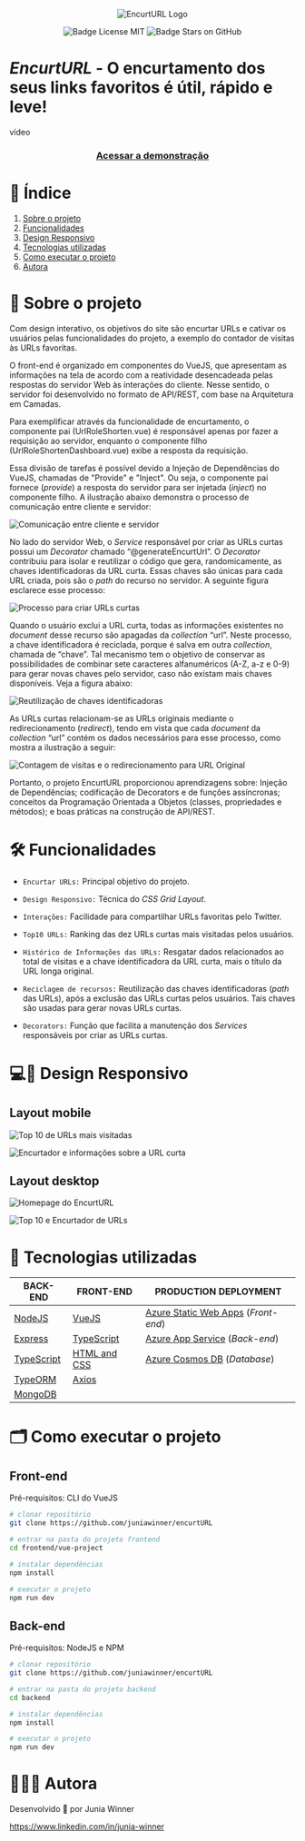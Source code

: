 <p align="center">
<img src="https://ik.imagekit.io/x4ikoq975/a_Y-f9K3ndJ.png?ik-sdk-version=javascript-1.4.3&updatedAt=1652533857295" alt="EncurtURL Logo">
</p>

<p align="center">
<img src="https://img.shields.io/github/license/juniawinner/encurtURL?style=plastic" alt="Badge License MIT">
<img src="https://img.shields.io/github/stars/juniawinner/encurtURL?style=plastic" alt="Badge Stars on GitHub">
</p>

# *EncurtURL* - O encurtamento dos seus links favoritos é útil, rápido e leve!

vídeo

<h3 align="center">
<a href="https://red-island-0c877810f.1.azurestaticapps.net" title="EncurtURL">Acessar a demonstração</a>
</h3>

# 📜 Índice

1. [Sobre o projeto](#-sobre-o-projeto)
1. [Funcionalidades](#-funcionalidades)
1. [Design Responsivo](#-design-responsivo)
1. [Tecnologias utilizadas](#-tecnologias-utilizadas)
1. [Como executar o projeto](#-como-executar-o-projeto)
1. [Autora](#-autora)

# 🔖 Sobre o projeto

Com design interativo, os objetivos do site são encurtar URLs e cativar os usuários pelas funcionalidades do projeto, a exemplo do contador de visitas às URLs favoritas.

O front-end é organizado em componentes do VueJS, que apresentam as informações na tela de acordo com a reatividade desencadeada pelas respostas do servidor Web às interações do cliente. Nesse sentido, o servidor foi desenvolvido no formato de API/REST, com base na Arquitetura em Camadas.

Para exemplificar através da funcionalidade de encurtamento, o componente pai (UrlRoleShorten.vue) é responsável apenas por fazer a requisição ao servidor, enquanto o componente filho (UrlRoleShortenDashboard.vue) exibe a resposta da requisição.

Essa divisão de tarefas é possível devido a Injeção de Dependências do VueJS, chamadas de "Provide" e "Inject". Ou seja, o componente pai fornece (*provide*) a resposta do servidor para ser injetada (*inject*) no componente filho. A ilustração abaixo demonstra o processo de comunicação entre cliente e servidor:

![Comunicação entre cliente e servidor](https://ik.imagekit.io/x4ikoq975/C-S_Xgp6lFYft.png?ik-sdk-version=javascript-1.4.3&updatedAt=1652712941406)

No lado do servidor Web, o *Service* responsável por criar as URLs curtas possui um *Decorator* chamado “@generateEncurtUrl”. O *Decorator* contribuiu para isolar e reutilizar o código que gera, randomicamente, as chaves identificadoras da URL curta. Essas chaves são únicas para cada URL criada, pois são o *path* do recurso no servidor. A seguinte figura esclarece esse processo:

![Processo para criar URLs curtas](https://ik.imagekit.io/x4ikoq975/G-E_OCxxAhjNX.png?ik-sdk-version=javascript-1.4.3&updatedAt=1652799963324)

Quando o usuário exclui a URL curta, todas as informações existentes no *document* desse recurso são apagadas da *collection* “url”. Neste processo, a chave identificadora é reciclada, porque é salva em outra *collection*, chamada de “chave”. Tal mecanismo tem o objetivo de conservar as possibilidades de combinar sete caracteres alfanuméricos (A-Z, a-z e 0-9) para gerar novas chaves pelo servidor, caso não existam mais chaves disponíveis. Veja a figura abaixo:

![Reutilização de chaves identificadoras](https://ik.imagekit.io/x4ikoq975/R-C_BoYIrTMb3.png?ik-sdk-version=javascript-1.4.3&updatedAt=1652799479743)

As URLs curtas relacionam-se as URLs originais mediante o redirecionamento (*redirect*), tendo em vista que cada *document* da *collection* “url” contém os dados necessários para esse processo, como mostra a ilustração a seguir:

![Contagem de visitas e o redirecionamento para URL Original](https://ik.imagekit.io/x4ikoq975/R-T_NIDoa0LRR.png?ik-sdk-version=javascript-1.4.3&updatedAt=1652801532935)

Portanto, o projeto EncurtURL proporcionou aprendizagens sobre: Injeção de Dependências; codificação de Decorators e de funções assíncronas; conceitos da Programação Orientada a Objetos (classes, propriedades e métodos); e boas práticas na construção de API/REST.

# 🛠️ Funcionalidades

- `Encurtar URLs:` Principal objetivo do projeto.

- `Design Responsivo:` Técnica do *CSS Grid Layout*.

- `Interações:` Facilidade para compartilhar URLs favoritas pelo Twitter.

- `Top10 URLs:` Ranking das dez URLs curtas mais visitadas pelos usuários.

- `Histórico de Informações das URLs:` Resgatar dados relacionados ao total de visitas e a chave identificadora da URL curta, mais o título da URL longa original.

- `Reciclagem de recursos:` Reutilização das chaves identificadoras (*path* das URLs), após a exclusão das URLs curtas pelos usuários. Tais chaves são usadas para gerar novas URLs curtas.

- `Decorators:` Função que facilita a manutenção dos *Services* responsáveis por criar as URLs curtas.

# 💻📱 Design Responsivo
 
## Layout mobile
 
![Top 10 de URLs mais visitadas](https://ik.imagekit.io/x4ikoq975/s1_xzpUAxSfu.png?ik-sdk-version=javascript-1.4.3&updatedAt=1652612269503)
 
![Encurtador e informações sobre a URL curta](https://ik.imagekit.io/x4ikoq975/s2__Gd_hV6iP.png?ik-sdk-version=javascript-1.4.3&updatedAt=1652612818845)
 
## Layout desktop
 
![Homepage do EncurtURL](https://ik.imagekit.io/x4ikoq975/c1_vT1L25oKi.png?ik-sdk-version=javascript-1.4.3&updatedAt=1652612489844)
 
![Top 10 e Encurtador de URLs](https://ik.imagekit.io/x4ikoq975/c2_SEUipX2MZ.png?ik-sdk-version=javascript-1.4.3&updatedAt=1652714578089)

# 🚀 Tecnologias utilizadas

BACK-END                                     |                      FRONT-END                     |       PRODUCTION DEPLOYMENT
---------------------------------------------|----------------------------------------------------|------------------------------------
[NodeJS](https://nodejs.org/en/)             |[VueJS](https://vuejs.org/)                         |[Azure Static Web Apps](https://azure.microsoft.com/pt-br/services/app-service/static/) (*Front-end*)
[Express](https://expressjs.com/pt-br/)      |[TypeScript](https://www.typescriptlang.org/)       |[Azure App Service](https://azure.microsoft.com/pt-br/services/app-service/) (*Back-end*)
[TypeScript](https://www.typescriptlang.org/)|[HTML and CSS](https://developer.mozilla.org/pt-BR/)|[Azure Cosmos DB](https://azure.microsoft.com/pt-br/services/cosmos-db/) (*Database*)
[TypeORM](https://typeorm.io/)               |[Axios](https://axios-http.com/ptbr/)               |
[MongoDB](https://www.mongodb.com/pt-br)     |                                                    |

# 🗂️ Como executar o projeto

## Front-end

Pré-requisitos: CLI do VueJS

```bash
# clonar repositório
git clone https://github.com/juniawinner/encurtURL

# entrar na pasta do projeto frontend
cd frontend/vue-project

# instalar dependências
npm install

# executar o projeto
npm run dev
```

## Back-end

Pré-requisitos: NodeJS e NPM

```bash
# clonar repositório
git clone https://github.com/juniawinner/encurtURL

# entrar na pasta do projeto backend
cd backend

# instalar dependências
npm install

# executar o projeto
npm run dev
```

# 👩🏾‍💻 Autora

Desenvolvido 💚 por Junia Winner

https://www.linkedin.com/in/junia-winner